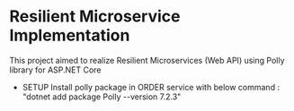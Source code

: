 # Resilient Microservice Implementation
This project aimed to realize Resilient Microservices (Web API) using Polly library for ASP.NET Core

- SETUP
Install polly package in ORDER service with below command :
"dotnet add package Polly --version 7.2.3"

